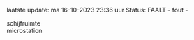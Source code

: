 laatste update: 
ma 16-10-2023 23:36   uur 
Status: FAALT - fout - 
<div class="service R">schijfruimte</div><div class="service Y">microstation</div>